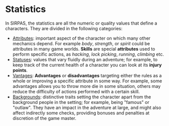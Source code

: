 # Statistics

In SIRPAS, the statistics are all the numeric or quality values that define a characters. 
They are divided in the following categories:

- [Attributes](#attributes): important aspect of the character on which many other mechanics depend. 
  For example *body*, *strength*, or *spirit* could be attributes in many game worlds.
  **Skills** are special **attributes** used to perform specific actions, 
  as *hacking*, *lock picking*, *running*, *climbing* etc.
- [Statuses](#statuses): values that vary fluidly during an adventure; for example,
  to keep track of the current health of a character you can look at its **injury points**.
- [Vantages](#vantages): **Advantages** or **disadvantages** targeting either the
  rules as a whole or improving a specific attribute in some way. For example, some advantages
  allows you to throw more die in some situation, others may reduce the difficulty
  of actions performed with a certain skill.
- [Backgrounds](#backgrounds): distinctive traits setting the character apart from the 
  background people in the setting; for example, being "famous" or "outlaw". 
  They have an impact in the adventure at large, and might also affect indirectly 
  some checks, providing bonuses and penalties at discretion of the game master.
